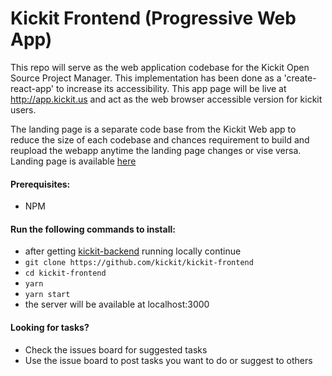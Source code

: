 # Kickit Frontend (Progressive Web App)
This repo will serve as the web application codebase for the Kickit Open Source Project Manager. This implementation has been done as a 'create-react-app' to increase its accessibility. This app page will be live at http://app.kickit.us and act as the web browser accessible version for kickit users.

The landing page is a separate code base from the Kickit Web app to reduce the size of each codebase and chances requirement to build and reupload the webapp anytime the landing page changes or vise versa. Landing page is available [here](https://www.github.com/kickit/kickit-landing)

#### Prerequisites:
- NPM

#### Run the following commands to install:

- after getting [kickit-backend](https://www.github.com/kickit/kickit-backend) running locally continue
- `git clone https://github.com/kickit/kickit-frontend`
- `cd kickit-frontend`
- `yarn`
- `yarn start`
- the server will be available at localhost:3000

#### Looking for tasks?

- Check the issues board for suggested tasks
- Use the issue board to post tasks you want to do or suggest to others


